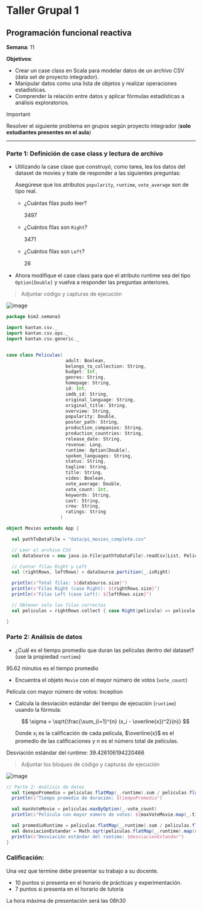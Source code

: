 # Taller Grupal  1
## Programación funcional reactiva

**Semana**: 11

**Objetivos**:

- Crear un case class en Scala para modelar datos de un archivo CSV (data set de proyecto integrador).
- Manipular datos como una lista de objetos y realizar operaciones estadísticas.
- Comprender la relación entre datos y aplicar fórmulas estadísticas a análisis exploratorios.

> [!IMPORTANT]
> Resolver el siguiente problema en grupos según proyecto integrador (**solo estudiantes presentes en el aula**)

***



### Parte 1: Definición de case class y lectura de archivo

- Utilizando la case clase que construyó, como tarea, lea los datos del dataset de movies y trate de responder a las siguientes preguntas:

  Asegúrese que los atributos `popularity`, `runtime`, `vote_average` son de tipo real.

  - ¿Cuántas ﬁlas pudo leer?

    3497

  - ¿Cuántos ﬁlas son `Right`?
 
    3471

  - ¿Cuántos ﬁlas son `Left`?

    26
    
- Ahora modiﬁque el case class para que el atributo runtime sea del tipo
`Option[Double]` y vuelva a responder las preguntas anteriores.


> Adjuntar código y capturas de ejecución

![image](https://github.com/user-attachments/assets/1a2ec733-f9e1-45c9-8d61-a985f8bf9d09)



```scala
package bim2.semana3

import kantan.csv._
import kantan.csv.ops._
import kantan.csv.generic._


case class Peliculas(
                      adult: Boolean,
                      belongs_to_collection: String,
                      budget: Int,
                      genres: String,
                      homepage: String,
                      id: Int,
                      imdb_id: String,
                      original_language: String,
                      original_title: String,
                      overview: String,
                      popularity: Double,
                      poster_path: String,
                      production_companies: String,
                      production_countries: String,
                      release_date: String,
                      revenue: Long,
                      runtime: Option[Double],
                      spoken_languages: String,
                      status: String,
                      tagline: String,
                      title: String,
                      video: Boolean,
                      vote_average: Double,
                      vote_count: Int,
                      keywords: String,
                      cast: String,
                      crew: String,
                      ratings: String
                    )

object Movies extends App {

  val pathToDataFile = "data/pi_movies_complete.csv"

  // Leer el archivo CSV
  val dataSource = new java.io.File(pathToDataFile).readCsv[List, Peliculas](rfc.withHeader.withCellSeparator(';'))

  // Contar filas Right y Left
  val (rightRows, leftRows) = dataSource.partition(_.isRight)

  println(s"Total filas: ${dataSource.size}")
  println(s"Filas Right (case Right): ${rightRows.size}")
  println(s"Filas Left (case Left): ${leftRows.size}")

  // Obtener solo las filas correctas
  val peliculas = rightRows.collect { case Right(pelicula) => pelicula }

}


```

### Parte 2: Análisis de datos

- ¿Cuál es el tiempo promedio que duran las películas dentro del dataset? (use la propiedad `runtime`)

95.62 minutos es el tiempo promedio
  
- Encuentra el objeto `Movie` con el mayor número de votos (`vote_count`)

Película con mayor número de votos: Inception 

- Calcula la desviación estándar del tiempo de ejecución (`runtime`) usando la fórmula:

  $$
  \sigma = \sqrt{\frac{\sum_{i=1}^{n} (x_i - \overline{x})^2}{n}}
  $$

  Donde $x_i$ es la calificación de cada película, $\overline{x}$ es el promedio de las calificaciones y $n$ es el número total de películas.


Desviación estándar del runtime: 39.426106194220466
> Adjuntar los bloques de código y capturas de ejecución

![image](https://github.com/user-attachments/assets/a9b84347-92ef-4e78-aa26-a189fa09bc2b)


``` scala
// Parte 2: Análisis de datos
  val tiempoPromedio = peliculas.flatMap(_.runtime).sum / peliculas.flatMap(_.runtime).size
  println(s"Tiempo promedio de duración: $tiempoPromedio")

  val maxVoteMovie = peliculas.maxByOption(_.vote_count)
  println(s"Película con mayor número de votos: ${maxVoteMovie.map(_.title).getOrElse("N/A")}")

  val promedioRuntime = peliculas.flatMap(_.runtime).sum / peliculas.flatMap(_.runtime).size
  val desviacionEstandar = Math.sqrt(peliculas.flatMap(_.runtime).map(rt => Math.pow(rt - promedioRuntime, 2)).sum / peliculas.flatMap(_.runtime).size)
  println(s"Desviación estándar del runtime: $desviacionEstandar")
}

```
### Calificación:

Una vez que termine debe presentar su trabajo a su docente.

- 10 puntos si presenta en el horario de prácticas y experimentación.
- 7 puntos si presenta en el horario de tutoría

La hora máxima de presentación será las 08h30
